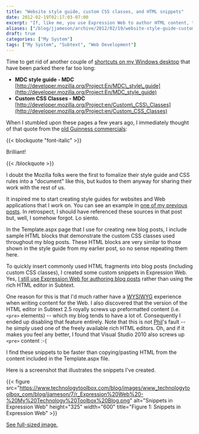 ```yaml
---
title: "Website style guide, custom CSS classes, and HTML snippets"
date: 2012-02-19T02:17:03-07:00
excerpt: "If, like me, you use Expression Web to author HTML content, then I hope you take advantage of the \"Snippets\" feature."
aliases: ["/blog/jjameson/archive/2012/02/19/website-style-guide-custom-css-classes-and-html-snippets.aspx"]
draft: true
categories: ["My System"]
tags: ["My System", "Subtext", "Web Development"]
---
```


Time to get rid of another couple of
[shortcuts on my Windows desktop](/blog/jjameson/2012/02/18/stop-putting-shortcuts-on-my-windows-desktop) that have been parked there far too long:

- **MDC style guide - MDC**
  [http://developer.mozilla.org/Project:En/MDC\_style\_guide](http://developer.mozilla.org/Project:En/MDC_style_guide)
- **Custom CSS Classes - MDC**
  [http://developer.mozilla.org/Project:en/Custom\_CSS\_Classes](http://developer.mozilla.org/Project:en/Custom_CSS_Classes)

When I stumbled upon these pages a few years ago, I immediately thought of
that quote from the [old
Guinness commercials](http://www.youtube.com/watch?v=3DPKf7y1F-Q):

{{< blockquote "font-italic" >}}

Brilliant!

{{< /blockquote >}}

I doubt the Mozilla folks were the first to fomalize their style guide and
CSS rules into a "document" like this, but kudos to them anyway for sharing
their work with the rest of us.

It inspired me to start creating style guides for websites and Web applications
that I work on. You can see an example in
[one of my previous posts](/blog/jjameson/2011/11/03/building-technologytoolbox-com-part-4). In retrospect, I should have referenced these
sources in that post but, well, I somehow forgot. Lo siento.

In the Template.aspx page that I use for creating new blog posts, I include
sample HTML blocks that demonstrate the custom CSS classes used throughout my
blog posts. These HTML blocks are very similar to those shown in the style guide
from my earlier post, so no sense repeating them here.

To quickly insert commonly used HTML fragments into blog posts (including
custom CSS classes), I created some custom snippets in Expression Web. Yes,
[I still use Expression Web for authoring blog posts](/blog/jjameson/2009/09/11/expression-web-my-msdn-blog-and-now-team-foundation-server) rather than using the
rich HTML editor in Subtext.

One reason for this is that I'd much rather have a
[WYSIWYG](http://en.wikipedia.org/wiki/Wysiwyg) experience when writing
content for the Web. I also discovered that the version of the HTML editor in
Subtext 2.5 royally screws up preformatted content (i.e. `<pre>`
elements) -- which my blog tends to have a lot of. Consequently I ended up disabling
that feature entirely. Note that this is not
[Phil](http://www.haacked.com)'s fault -- he simply used one of the
freely available rich HTML editors. Oh, and if it makes you feel any better,
I found that Visual Studio 2010 also screws up `<pre>` content
:-(

I find these snippets to be faster than copying/pasting HTML from the content
included in the Template.aspx file.

Here is a screenshot that illustrates the snippets I've created.

{{< figure
src="https://www.technologytoolbox.com/blog/images/www_technologytoolbox_com/blog/jjameson/7/r_Expression%20Web%20-%20My%20Technology%20Toolbox%20Blog.png"
alt="Snippets in Expression Web"
height="325"
width="600"
title="Figure 1: Snippets in Expression Web" >}}

[See full-sized image.](/blog/images/www_technologytoolbox_com/blog/jjameson/7/o_Expression%20Web%20-%20My%20Technology%20Toolbox%20Blog.png)

